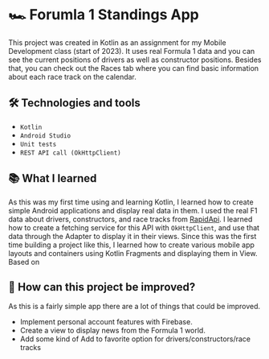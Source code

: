 # 🏎️ Forumla 1 Standings App

This project was created in Kotlin as an assignment for my Mobile Development class (start of 2023). It uses real Formula 1 data and you can see the current positions of drivers as well as constructor positions. Besides that, you can check out the Races tab where you can find basic information about each race track on the calendar.

## 🛠️ Technologies and tools

- `Kotlin`
- `Android Studio`
- `Unit tests`
- `REST API call (OkHttpClient)`

## 📚 What I learned

As this was my first time using and learning Kotlin, I learned how to create simple Android applications and display real data in them. I used the real F1 data about drivers, constructors, and race tracks from [RapidApi](https://rapidapi.com/api-sports/api/api-formula-1). I learned how to create a fetching service for this API with `OkHttpClient`, and use that data through the Adapter to display it in their views. Since this was the first time building a project like this, I learned how to create various mobile app layouts and containers using Kotlin Fragments and displaying them in View. Based on 

## 💭 How can this project be improved?

As this is a fairly simple app there are a lot of things that could be improved.

- Implement personal account features with Firebase.
- Create a view to display news from the Formula 1 world.
- Add some kind of Add to favorite option for drivers/constructors/race tracks
